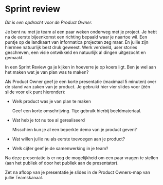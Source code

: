 # Sprint review

*Dit is een opdracht voor de Product Owner.*

Je bent nu met je team al een paar weken onderweg met je project. Je hebt na de eerste bijeenkomst een richting bepaald waar je naartoe wil. Een puntje op de landkaart van informatica projecten zeg maar. En jullie zijn hiermee natuurlijk best druk geweest. Werk verdeeld, user stories geschreven, een visie ontwikkeld en natuurlijk al dingen uitgezocht en gemaakt.

In een Sprint Review ga je kijken in hoeverre je op koers ligt. Ben je wel aan het maken wat je van plan was te maken?

Als Product Owner geef je een korte presentatie (maximaal 5 minuten) over de stand van zaken van je product. Je gebruikt hier vier slides voor (één slide voor elk punt hieronder):

- Welk product was je van plan te maken
  
  Geef een korte omschrijving. Tip: gebruik hierbij beeldmateriaal.
- Wat heb je tot nu toe al gerealiseerd
  
  Misschien kun je al een beperkte demo van je product geven?
- Wat willen jullie nu als eerste toevoegen aan je product?
- Welk cijfer geef je de samenwerking in je team?

Na deze presentatie is er nog de mogelijkheid om een paar vragen te stellen (aan het publiek of door het publiek aan de presentator).

Zet na afloop van je presentatie je slides in de Product Owners-map van jullie Teamskanaal.
